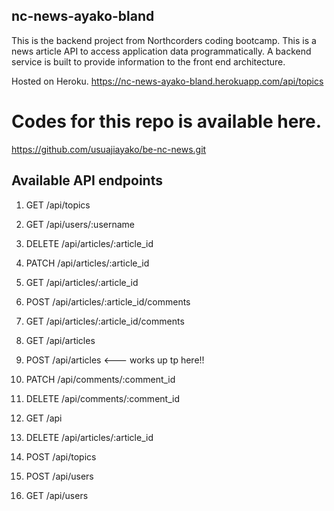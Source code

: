 
## nc-news-ayako-bland

This is the backend project from Northcorders coding bootcamp. This is a news article API to access application data programmatically. A backend service is built to provide information to the front end architecture. 

Hosted on Heroku. https://nc-news-ayako-bland.herokuapp.com/api/topics

# Codes for this repo is available here. 
https://github.com/usuajiayako/be-nc-news.git

## Available API endpoints

1. GET /api/topics

2. GET /api/users/:username

3. DELETE /api/articles/:article_id
4. PATCH /api/articles/:article_id
5. GET /api/articles/:article_id

6. POST /api/articles/:article_id/comments
7. GET /api/articles/:article_id/comments

8. GET /api/articles
9. POST /api/articles <--- works up tp here!!

10. PATCH /api/comments/:comment_id
11. DELETE /api/comments/:comment_id

12. GET /api

13. DELETE /api/articles/:article_id
14. POST /api/topics
15. POST /api/users
16. GET /api/users
